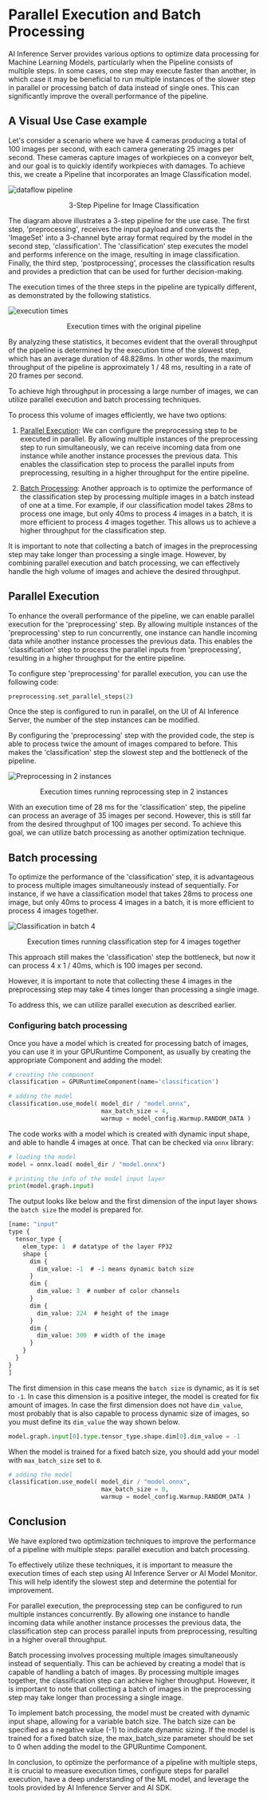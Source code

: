 <!--
SPDX-FileCopyrightText: Copyright (C) 2020 - 2025 Siemens AG

SPDX-License-Identifier: MIT
-->

# Parallel Execution and Batch Processing

AI Inference Server provides various options to optimize data processing for Machine Learning Models, particularly when the Pipeline consists of multiple steps. In some cases, one step may execute faster than another, in which case it may be beneficial to run multiple instances of the slower step in parallel or processing batch of data instead of single ones. This can significantly improve the overall performance of the pipeline.


## A Visual Use Case example

Let's consider a scenario where we have 4 cameras producing a total of 100 images per second, with each camera generating 25 images per second. These cameras capture images of workpieces on a conveyor belt, and our goal is to quickly identify workpieces with damages. To achieve this, we create a Pipeline that incorporates an Image Classification model.

![dataflow pipeline](images/dataflow.png)
<p align='center'>3-Step Pipeline for Image Classification</p>

The diagram above illustrates a 3-step pipeline for the use case. The first step, 'preprocessing', receives the input payload and converts the 'ImageSet' into a 3-channel byte array format required by the model in the second step, 'classification'. The 'classification' step executes the model and performs inference on the image, resulting in image classification. Finally, the third step, 'postprocessing', processes the classification results and provides a prediction that can be used for further decision-making.

The execution times of the three steps in the pipeline are typically different, as demonstrated by the following statistics.

![execution times](images/execution.png)
<p align='center'>Execution times with the original pipeline</p>

By analyzing these statistics, it becomes evident that the overall throughput of the pipeline is determined by the execution time of the slowest step, which has an average duration of 48.828ms. In other words, the maximum throughput of the pipeline is approximately 1 / 48 ms, resulting in a rate of 20 frames per second.

To achieve high throughput in processing a large number of images, we can utilize parallel execution and batch processing techniques. 

To process this volume of images efficiently, we have two options:

1. [Parallel Execution](#parallel-execution): We can configure the preprocessing step to be executed in parallel. By allowing multiple instances of the preprocessing step to run simultaneously, we can receive incoming data from one instance while another instance processes the previous data. This enables the classification step to process the parallel inputs from preprocessing, resulting in a higher throughput for the entire pipeline.

2. [Batch Processing](#batch-processing): Another approach is to optimize the performance of the classification step by processing multiple images in a batch instead of one at a time. For example, if our classification model takes 28ms to process one image, but only 40ms to process 4 images in a batch, it is more efficient to process 4 images together. This allows us to achieve a higher throughput for the classification step.

It is important to note that collecting a batch of images in the preprocessing step may take longer than processing a single image. However, by combining parallel execution and batch processing, we can effectively handle the high volume of images and achieve the desired throughput.

## Parallel Execution

To enhance the overall performance of the pipeline, we can enable parallel execution for the 'preprocessing' step. By allowing multiple instances of the 'preprocessing' step to run concurrently, one instance can handle incoming data while another instance processes the previous data. This enables the 'classification' step to process the parallel inputs from 'preprocessing', resulting in a higher throughput for the entire pipeline.

To configure step 'preprocessing' for parallel execution, you can use the following code:

```python
preprocessing.set_parallel_steps(2)
```

Once the step is configured to run in parallel, on the UI of AI Inference Server, the number of the step instances can be modified.

By configuring the 'preprocessing' step with the provided code, the step is able to process twice the amount of images compared to before. This makes the 'classification' step the slowest step and the bottleneck of the pipeline.  

![Preprocessing in 2 instances](images/parallel_preprocess.png)
<p align='center'>Execution times running reprocessing step in 2 instances</p>

With an execution time of 28 ms for the 'classification' step, the pipeline can process an average of 35 images per second. However, this is still far from the desired throughput of 100 images per second. To achieve this goal, we can utilize batch processing as another optimization technique.

## Batch processing

To optimize the performance of the 'classification' step, it is advantageous to process multiple images simultaneously instead of sequentially. For instance, if we have a classification model that takes 28ms to process one image, but only 40ms to process 4 images in a batch, it is more efficient to process 4 images together.

![Classification in batch 4](images/batch-execution.png)
<p align='center'>Execution times running classification step for 4 images together</p>

This approach still makes the 'classification' step the bottleneck, but now it can process 4 x 1 / 40ms, which is 100 images per second.

However, it is important to note that collecting these 4 images in the preprocessing step may take 4 times longer than processing a single image.

To address this, we can utilize parallel execution as described earlier.

### Configuring batch processing

Once you have a model which is created for processing batch of images, you can use it in your GPURuntime Component, as usually by creating the appropriate Component and adding the model:

```python
# creating the component
classification = GPURuntimeComponent(name='classification')

# adding the model
classification.use_model( model_dir / "model.onnx",
                          max_batch_size = 4, 
                          warmup = model_config.Warmup.RANDOM_DATA )
```

The code works with a model which is created with dynamic input shape, and able to handle 4 images at once. That can be checked via `onnx` library:

```python
# loading the model
model = onnx.load( model_dir / "model.onnx")

# printing the info of the model input layer
print(model.graph.input)  
```
The output looks like below and the first dimension of the input layer shows the `batch size` the model is prepared for.  

```protobuf
[name: "input"
type {
  tensor_type {
    elem_type: 1  # datatype of the layer FP32
    shape {
      dim {
        dim_value: -1  # -1 means dynamic batch size
      }
      dim {
        dim_value: 3  # number of color channels
      }
      dim {
        dim_value: 224  # height of the image
      }
      dim {
        dim_value: 300  # width of the image
      }
    }
  }
}
]
```

The first dimension in this case means the `batch size` is dynamic, as it is set to `-1`. In case this dimension is a positive integer, the model is created for fix amount of images. In case the first dimension does not have `dim_value`, most probably that is also capable to process dynamic size of images, so you must define its `dim_value` the way shown below.

```python
model.graph.input[0].type.tensor_type.shape.dim[0].dim_value = -1
```

When the model is trained for a fixed batch size, you should add your model with `max_batch_size` set to `0`.

```python
# adding the model
classification.use_model( model_dir / "model.onnx",
                          max_batch_size = 0, 
                          warmup = model_config.Warmup.RANDOM_DATA )
```

## Conclusion

We have explored two optimization techniques to improve the performance of a pipeline with multiple steps: parallel execution and batch processing.

To effectively utilize these techniques, it is important to measure the execution times of each step using AI Inference Server or AI Model Monitor. This will help identify the slowest step and determine the potential for improvement.

For parallel execution, the preprocessing step can be configured to run multiple instances concurrently. By allowing one instance to handle incoming data while another instance processes the previous data, the classification step can process parallel inputs from preprocessing, resulting in a higher overall throughput.

Batch processing involves processing multiple images simultaneously instead of sequentially. This can be achieved by creating a model that is capable of handling a batch of images. By processing multiple images together, the classification step can achieve higher throughput. However, it is important to note that collecting a batch of images in the preprocessing step may take longer than processing a single image.

To implement batch processing, the model must be created with dynamic input shape, allowing for a variable batch size. The batch size can be specified as a negative value (-1) to indicate dynamic sizing. If the model is trained for a fixed batch size, the max_batch_size parameter should be set to 0 when adding the model to the GPURuntime Component.

In conclusion, to optimize the performance of a pipeline with multiple steps, it is crucial to measure execution times, configure steps for parallel execution, have a deep understanding of the ML model, and leverage the tools provided by AI Inference Server and AI SDK.
